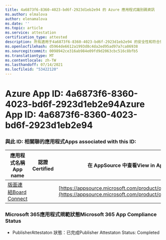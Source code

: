 ```yaml
---
title: 4a6873f6-8360-4023-bd6f-2923d1eb2e94 的 Azure 應用程式識別碼資訊
ms.author: elmalova
author: elenamalova
ms.date: ''
ms.topic: article
ms.service: attestation
certification_type: attested
description: 所有適用于4a6873f6-8360-4023-bd6f-2923d1eb2e94 的安全性和符合性資訊資訊。
ms.openlocfilehash: d5964de6612a1993d8c4da2ed95ad97a7ca86938
ms.sourcegitcommit: 0098942ce316ab984e09fd9d2063cbc516c8bfb5
ms.translationtype: MT
ms.contentlocale: zh-TW
ms.lasthandoff: 07/14/2021
ms.locfileid: "53422120"
---
```

# <a name="azure-app-id-4a6873f6-8360-4023-bd6f-2923d1eb2e94"></a><span data-ttu-id="15c28-103">Azure App ID: 4a6873f6-8360-4023-bd6f-2923d1eb2e94</span><span class="sxs-lookup"><span data-stu-id="15c28-103">Azure App ID: 4a6873f6-8360-4023-bd6f-2923d1eb2e94</span></span>


### <a name="apps-associated-with-this-id"></a><span data-ttu-id="15c28-104">與此 ID: 相關聯的應用程式</span><span class="sxs-lookup"><span data-stu-id="15c28-104">Apps associated with this ID:</span></span>
| <span data-ttu-id="15c28-105">**應用程式名稱**</span><span class="sxs-lookup"><span data-stu-id="15c28-105">**App name**</span></span> | <span data-ttu-id="15c28-106">**認證**</span><span class="sxs-lookup"><span data-stu-id="15c28-106">**Certified**</span></span> | <span data-ttu-id="15c28-107">**在 AppSource 中查看**</span><span class="sxs-lookup"><span data-stu-id="15c28-107">**View in AppSource**</span></span> |
|-|-|-|
| [<span data-ttu-id="15c28-108">版面連結</span><span class="sxs-lookup"><span data-stu-id="15c28-108">Board Connect</span></span>](https://docs.microsoft.com/en-us/microsoft-365-app-certification/forward/WA200001955) |  | [https://appsource.microsoft.com/product/office/WA200001955](https://appsource.microsoft.com/product/office/WA200001955) |

### <a name="microsoft-365-app-compliance-status"></a><span data-ttu-id="15c28-109">Microsoft 365應用程式規範狀態</span><span class="sxs-lookup"><span data-stu-id="15c28-109">Microsoft 365 App Compliance Status</span></span>
- <span data-ttu-id="15c28-110">PublisherAttestaton 狀態：已完成</span><span class="sxs-lookup"><span data-stu-id="15c28-110">Publisher Attestaton Status: Completed</span></span>
